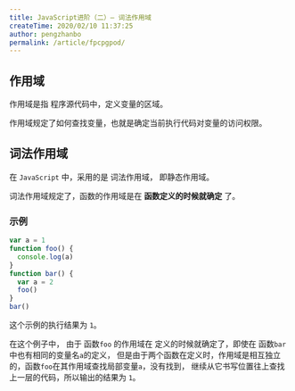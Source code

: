 ```yaml
---
title: JavaScript进阶（二）— 词法作用域
createTime: 2020/02/10 11:37:25
author: pengzhanbo
permalink: /article/fpcpgpod/
---
```


## 作用域

作用域是指 程序源代码中，定义变量的区域。

作用域规定了如何查找变量，也就是确定当前执行代码对变量的访问权限。

## 词法作用域

在 `JavaScript` 中，采用的是 词法作用域， 即静态作用域。

词法作用域规定了，函数的作用域是在 **函数定义的时候就确定** 了。

### 示例

```js
var a = 1
function foo() {
  console.log(a)
}
function bar() {
  var a = 2
  foo()
}
bar()
```

这个示例的执行结果为 `1`。

在这个例子中， 由于 函数`foo` 的作用域在 定义的时候就确定了，即使在 函数`bar` 中也有相同的变量名`a`的定义，
但是由于两个函数在定义时，作用域是相互独立的，函数`foo`在其作用域查找局部变量`a`，没有找到，
继续从它书写位置往上查找上一层的代码，所以输出的结果为 `1`。
